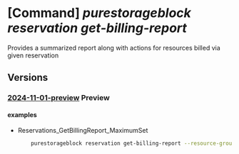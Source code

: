 # [Command] _purestorageblock reservation get-billing-report_

Provides a summarized report along with actions for resources billed via given reservation

## Versions

### [2024-11-01-preview](/Resources/mgmt-plane/L3N1YnNjcmlwdGlvbnMve30vcmVzb3VyY2Vncm91cHMve30vcHJvdmlkZXJzL3B1cmVzdG9yYWdlLmJsb2NrL3Jlc2VydmF0aW9ucy97fS9nZXRiaWxsaW5ncmVwb3J0/2024-11-01-preview.xml) **Preview**

<!-- mgmt-plane /subscriptions/{}/resourcegroups/{}/providers/purestorage.block/reservations/{}/getbillingreport 2024-11-01-preview -->

#### examples

- Reservations_GetBillingReport_MaximumSet
    ```bash
        purestorageblock reservation get-billing-report --resource-group rgpurestorage --reservation-name reservationname
    ```
